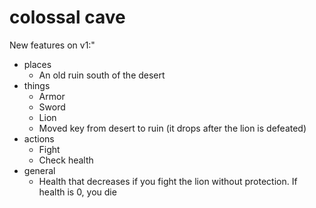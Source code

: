 # colossal cave

New features on v1:"

- places
  - An old ruin south of the desert
- things
  - Armor
  - Sword
  - Lion
  - Moved key from desert to ruin (it drops after the lion is defeated)
- actions
  - Fight
  - Check health
- general
  - Health that decreases if you fight the lion without protection. If health is 0, you die
